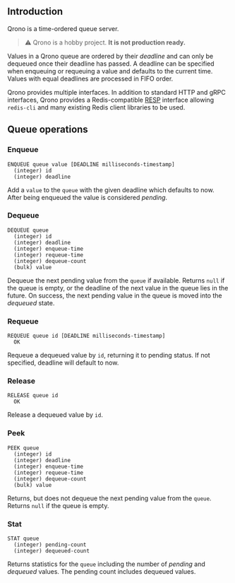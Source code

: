 
## Introduction

Qrono is a time-ordered queue server.

> ⚠️ Qrono is a hobby project. **It is not production ready.**

Values in a Qrono queue are ordered by their _deadline_ and can only be dequeued once their deadline has passed. A deadline can be specified when enqueuing or requeuing a value and defaults to the current time. Values with equal deadlines are processed in FIFO order.

Qrono provides multiple interfaces. In addition to standard HTTP and gRPC interfaces, Qrono provides a Redis-compatible [RESP](https://redis.io/topics/protocol) interface allowing `redis-cli` and many existing Redis client libraries to be used.

## Queue operations

### Enqueue

```
ENQUEUE queue value [DEADLINE milliseconds-timestamp]
  (integer) id
  (integer) deadline
```

Add a `value` to the `queue` with the given deadline which defaults to now. After being enqueued the value is considered _pending_.

### Dequeue

```
DEQUEUE queue
  (integer) id
  (integer) deadline
  (integer) enqueue-time
  (integer) requeue-time
  (integer) dequeue-count
  (bulk) value
```

Dequeue the next pending value from the `queue` if available. Returns `null` if the queue is empty, or the deadline of the next value in the queue lies in the future. On success, the next pending value in the queue is moved into the _dequeued_ state.

### Requeue

```
REQUEUE queue id [DEADLINE milliseconds-timestamp]
  OK
```

Requeue a dequeued value by `id`, returning it to pending status. If not specified, deadline will default to now.

### Release

```
RELEASE queue id
  OK
```

Release a dequeued value by `id`.

### Peek

```
PEEK queue
  (integer) id
  (integer) deadline
  (integer) enqueue-time
  (integer) requeue-time
  (integer) dequeue-count
  (bulk) value
```

Returns, but does not dequeue the next pending value from the `queue`. Returns `null` if the queue is empty.

### Stat

```
STAT queue
  (integer) pending-count
  (integer) dequeued-count
```

Returns statistics for the `queue` including the number of _pending_ and _dequeued_ values. The pending count includes dequeued values.
